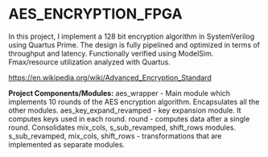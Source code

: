 # AES_ENCRYPTION_FPGA

In this project, I implement a 128 bit encryption algorithm in SystemVerilog using Quartus Prime. The design is fully pipelined and optimized in terms of throughput and latency. Functionally verified using ModelSim. Fmax/resource utilization analyzed with Quartus.

https://en.wikipedia.org/wiki/Advanced_Encryption_Standard

**Project Components/Modules:**
aes_wrapper - Main module which implements 10 rounds of the AES encryption algorithm. Encapsulates all the other modules.
aes_key_expand_revamped - key expansion module. It computes keys used in each round.
round - computes data after a single round. Consolidates mix_cols, s_sub_revamped, shift_rows modules.
s_sub_revamped, mix_cols, shift_rows - transformations that are implemented as separate modules.

